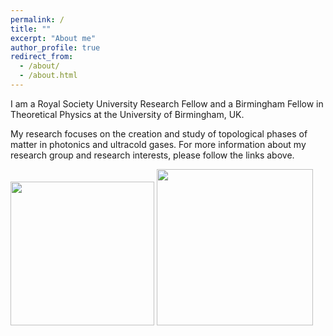 ```yaml
---
permalink: /
title: ""
excerpt: "About me"
author_profile: true
redirect_from:
  - /about/
  - /about.html
---
```




I am a Royal Society University Research Fellow and a Birmingham Fellow in Theoretical Physics at the University of Birmingham, UK.

My research focuses on the creation and study of topological phases of matter in photonics and ultracold gases. For more information about my research group and research interests, please follow the links above.

<div class="image-gallery">
<img src="{{ '/images/BHam_Logo.png'}}" width='230'>
<img src="{{ '/images/royal-society-logo.jpg'}}"  width='250'>
<div class="clear"></div>
</div>
